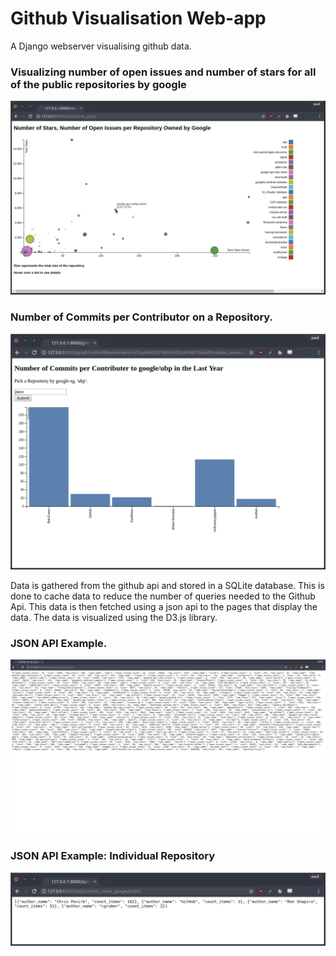# Github Visualisation Web-app #
A Django webserver visualising github data.
### Visualizing number of open issues and number of stars for all of the public repositories by google ###
  ![screenCapture](screenshots/google_repos_6pm.png)

### Number of Commits per Contributor on a Repository. ###
  ![screenCapture](screenshots/repo_contributor_google_ubps.png)

  Data is gathered from the github api and stored in a SQLite database. This is done to cache data to reduce the number of      queries needed to the Github Api. This data is then fetched using a json api to the pages that display the data. The data is visualized using the D3.js library.

### JSON API Example. ###
  ![screenCapture](screenshots/google_repos_api_6pm.png)
  
### JSON API Example: Individual Repository ###
  ![screenCapture](screenshots/google_contributors_api_6pm.png)




